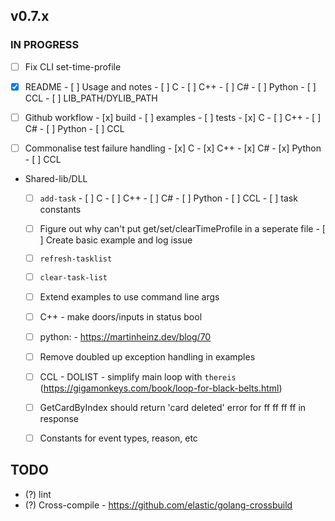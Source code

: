## v0.7.x

### IN PROGRESS
  - [ ] Fix CLI set-time-profile

  - [x] README
        - [ ] Usage and notes
              - [ ] C
              - [ ] C++
              - [ ] C#
              - [ ] Python
              - [ ] CCL
              - [ ] LIB_PATH/DYLIB_PATH

  - [ ] Github workflow
        - [x] build
        - [ ] examples
        - [ ] tests
              - [x] C
              - [ ] C++
              - [ ] C#
              - [ ] Python
              - [ ] CCL

  - [ ] Commonalise test failure handling
        - [x] C
        - [x] C++
        - [x] C#
        - [x] Python
        - [ ] CCL

- Shared-lib/DLL
  - [ ] `add-task`
        - [ ] C
        - [ ] C++
        - [ ] C#
        - [ ] Python
        - [ ] CCL
        - [ ] task constants

  - [ ] Figure out why can't put get/set/clearTimeProfile in a seperate file
        - [ ] Create basic example and log issue

  - [ ] `refresh-tasklist`
  - [ ] `clear-task-list`

  - [ ] Extend examples to use command line args
  - [ ] C++ 
        - make doors/inputs in status bool
  - [ ] python: 
        - https://martinheinz.dev/blog/70
  - [ ] Remove doubled up exception handling in examples
  - [ ] CCL
        - DOLIST
        - simplify main loop with `thereis` (https://gigamonkeys.com/book/loop-for-black-belts.html)
  - [ ] GetCardByIndex should return 'card deleted' error for ff ff ff ff in response
  - [ ] Constants for event types, reason, etc

## TODO

- (?) lint
- (?) Cross-compile
      - https://github.com/elastic/golang-crossbuild

